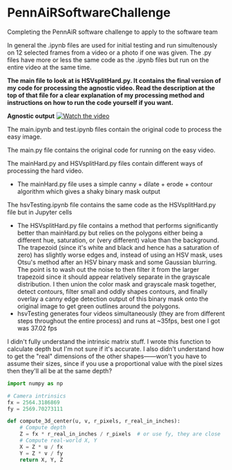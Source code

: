# PennAiRSoftwareChallenge
Completing the PennAiR software challenge to apply to the software team

In general the .ipynb files are used for initial testing and run simultenously on 12 selected frames from a video or a photo if one was given. The .py files have more or less the same code as the .ipynb files but run on the entire video at the same time.

**The main file to look at is HSVsplitHard.py. It contains the final version of my code for processing the agnostic video. Read the description at the top of that file for a clear explanation of my processing method and instructions on how to run the code yourself if you want.**

**Agnostic output**
[![Watch the video](AgnosticThumbnail.png)](https://drive.google.com/file/d/1oBd2aLPGHCeCcN59NO4opk88B8lub-WB/view?usp=sharing)

The main.ipynb and test.ipynb files contain the original code to process the easy image.

The main.py file contains the original code for running on the easy video.

The mainHard.py and HSVsplitHard.py files contain different ways of processing the hard video.
 - The mainHard.py file uses a simple canny + dilate + erode + contour algorithm which gives a shaky binary mask output

The hsvTesting.ipynb file contains the same code as the HSVsplitHard.py file but in Jupyter cells
 - The HSVsplitHard.py file contains a method that performs significantly better than mainHard.py but relies on the polygons either being a different hue, saturation, or (very different) value than the background. The trapezoid (since it's white and black and hence has a saturation of zero) has slightly worse edges and, instead of using an HSV mask, uses Otsu's method after an HSV binary mask and some Gaussian blurring. The point is to wash out the noise to then filter it from the larger trapezoid since it should appear relatively separate in the grayscale distribution. I then union the color mask and grayscale mask together, detect contours, filter small and oddly shapes contours, and finally overlay a canny edge detection output of this binary mask onto the original image to get green outlines around the polygons.
 - hsvTesting generates four videos simultaneously (they are from different steps throughout the entire process) and runs at ~35fps, best one I got was 37.02 fps


I didn't fully understand the intrinsic matrix stuff. I wrote this function to calculate depth but I'm not sure if it's accurate. I also didn't understand how to get the "real" dimensions of the other shapes——won't you have to assume their sizes, since if you use a proportional value with the pixel sizes then they'll all be at the same depth?

```python
import numpy as np

# Camera intrinsics
fx = 2564.3186869
fy = 2569.70273111

def compute_3d_center(u, v, r_pixels, r_real_in_inches):
    # Compute depth
    Z = fx * r_real_in_inches / r_pixels  # or use fy, they are close
    # Compute real-world X, Y
    X = Z * u / fx
    Y = Z * v / fy
    return X, Y, Z
```
